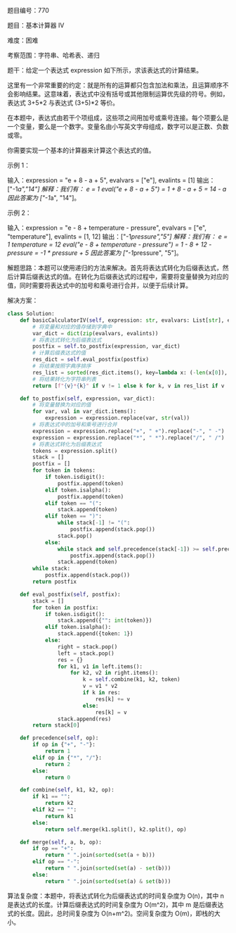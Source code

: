 题目编号：770

题目：基本计算器 IV

难度：困难

考察范围：字符串、哈希表、递归

题干：给定一个表达式 expression 如下所示，求该表达式的计算结果。

这里有一个非常重要的约定：就是所有的运算都只包含加法和乘法，且运算顺序不会影响结果。这意味着，表达式中没有括号或其他限制运算优先级的符号。例如，表达式 3+5*2 与表达式 (3+5)*2 等价。

在本题中，表达式由若干个项组成，这些项之间用加号或乘号连接。每个项要么是一个变量，要么是一个数字。变量名由小写英文字母组成，数字可以是正数、负数或零。

你需要实现一个基本的计算器来计算这个表达式的值。

示例 1：

输入：expression = "e + 8 - a + 5", evalvars = ["e"], evalints = [1]
输出：["-1*a","14"]
解释：我们有：
e = 1
eval("e + 8 - a + 5") = 1 + 8 - a + 5 = 14 - a
因此答案为 ["-1*a", "14"]。

示例 2：

输入：expression = "e - 8 + temperature - pressure", evalvars = ["e", "temperature"], evalints = [1, 12]
输出：["-1*pressure","5"]
解释：我们有：
e = 1
temperature = 12
eval("e - 8 + temperature - pressure") = 1 - 8 + 12 - pressure = -1 * pressure + 5
因此答案为 ["-1*pressure", "5"]。

解题思路：本题可以使用递归的方法来解决。首先将表达式转化为后缀表达式，然后计算后缀表达式的值。在转化为后缀表达式的过程中，需要将变量替换为对应的值，同时需要将表达式中的加号和乘号进行合并，以便于后续计算。

解决方案：

```python
class Solution:
    def basicCalculatorIV(self, expression: str, evalvars: List[str], evalints: List[int]) -> List[str]:
        # 将变量和对应的值存储到字典中
        var_dict = dict(zip(evalvars, evalints))
        # 将表达式转化为后缀表达式
        postfix = self.to_postfix(expression, var_dict)
        # 计算后缀表达式的值
        res_dict = self.eval_postfix(postfix)
        # 将结果按照字典序排序
        res_list = sorted(res_dict.items(), key=lambda x: (-len(x[0]), x[0]))
        # 将结果转化为字符串列表
        return [f"{v}*{k}" if v != 1 else k for k, v in res_list if v != 0]

    def to_postfix(self, expression, var_dict):
        # 将变量替换为对应的值
        for var, val in var_dict.items():
            expression = expression.replace(var, str(val))
        # 将表达式中的加号和乘号进行合并
        expression = expression.replace("+", " +").replace("-", " -")
        expression = expression.replace("*", " *").replace("/", " /")
        # 将表达式转化为后缀表达式
        tokens = expression.split()
        stack = []
        postfix = []
        for token in tokens:
            if token.isdigit():
                postfix.append(token)
            elif token.isalpha():
                postfix.append(token)
            elif token == "(":
                stack.append(token)
            elif token == ")":
                while stack[-1] != "(":
                    postfix.append(stack.pop())
                stack.pop()
            else:
                while stack and self.precedence(stack[-1]) >= self.precedence(token):
                    postfix.append(stack.pop())
                stack.append(token)
        while stack:
            postfix.append(stack.pop())
        return postfix

    def eval_postfix(self, postfix):
        stack = []
        for token in postfix:
            if token.isdigit():
                stack.append({"": int(token)})
            elif token.isalpha():
                stack.append({token: 1})
            else:
                right = stack.pop()
                left = stack.pop()
                res = {}
                for k1, v1 in left.items():
                    for k2, v2 in right.items():
                        k = self.combine(k1, k2, token)
                        v = v1 * v2
                        if k in res:
                            res[k] += v
                        else:
                            res[k] = v
                stack.append(res)
        return stack[0]

    def precedence(self, op):
        if op in {"+", "-"}:
            return 1
        elif op in {"*", "/"}:
            return 2
        else:
            return 0

    def combine(self, k1, k2, op):
        if k1 == "":
            return k2
        elif k2 == "":
            return k1
        else:
            return self.merge(k1.split(), k2.split(), op)

    def merge(self, a, b, op):
        if op == "+":
            return " ".join(sorted(set(a + b)))
        elif op == "-":
            return " ".join(sorted(set(a) - set(b)))
        else:
            return " ".join(sorted(set(a) & set(b)))
```

算法复杂度：本题中，将表达式转化为后缀表达式的时间复杂度为 O(n)，其中 n 是表达式的长度。计算后缀表达式的时间复杂度为 O(m^2)，其中 m 是后缀表达式的长度。因此，总时间复杂度为 O(n+m^2)。空间复杂度为 O(m)，即栈的大小。